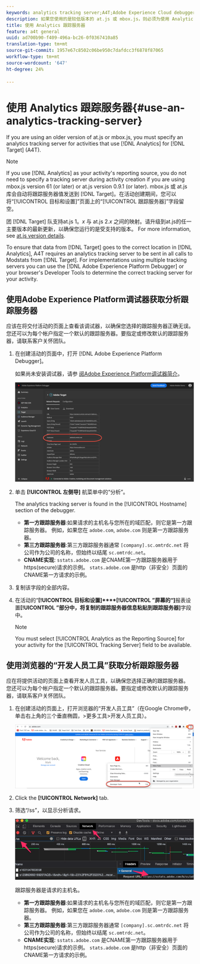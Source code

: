 ```yaml
---
keywords: analytics tracking server;A4T;Adobe Experience Cloud debugger;Adobe Experience Cloud debugger;reporting source
description: 如果您使用的是较低版本的 at.js 或 mbox.js，则必须为使用 Analytics for Target (A4T) 的活动指定 Analytics 跟踪服务器。
title: 使用 Analytics 跟踪服务器
feature: a4t general
uuid: ad700b90-f409-496a-bc26-0f0367410a85
translation-type: tm+mt
source-git-commit: 1957e67c8502c06be950c7dafdcc3f6878f87065
workflow-type: tm+mt
source-wordcount: '647'
ht-degree: 24%

---
```



# 使用 Analytics 跟踪服务器{#use-an-analytics-tracking-server}

If you are using an older version of at.js or mbox.js, you must specify an analytics tracking server for activities that use [!DNL Analytics] for [!DNL Target] (A4T).

>[!NOTE]
>
>If you use [!DNL Analytics] as your activity&#39;s reporting source, you do not need to specify a tracking server during activity creation if you are using mbox.js version 61 (or later) or at.js version 0.9.1 (or later). mbox.js 或 at.js 库会自动将跟踪服务器值发送到 [!DNL Target]。在活动创建期间，您可以将“[!UICONTROL 目标和设置]”页面上的“[!UICONTROL 跟踪服务器]”字段留空。
>
>团 [!DNL Target] 队支持at.js 1。*x* 与 at.js 2.*x* 之间的映射。请升级到at.js的任一主要版本的最新更新，以确保您运行的是受支持的版本。 For more information, see [at.js version details](/help/c-implementing-target/c-implementing-target-for-client-side-web/target-atjs-versions.md).

To ensure that data from [!DNL Target] goes to the correct location in [!DNL Analytics], A4T requires an analytics tracking server to be sent in all calls to Modstats from [!DNL Target]. For implementations using multiple tracking servers you can use the [!DNL Adobe Experience Platform Debugger] or your browser&#39;s Developer Tools to determine the correct tracking server for your activity.

## 使用Adobe Experience Platform调试器获取分析跟踪服务器

应该在将交付活动的页面上查看该调试器，以确保您选择的跟踪服务器正确无误。您还可以为每个帐户指定一个默认的跟踪服务器。要指定或修改默认的跟踪服务器，请联系客户关怀团队。

1. 在创建活动的页面中，打开 [!DNL Adobe Experience Platform Debugger]。

   如果尚未安装调试器，请参 [阅Adobe Experience Platform调试器简介](https://docs.adobe.com/content/help/en/platform-learn/tutorials/data-ingestion/web-sdk/introduction-to-the-experience-platform-debugger.html)。

   ![](assets/Screen_DebuggerTrackServ.png)

1. 单击 **[!UICONTROL 左侧导]** 航菜单中的“分析”。

   The analytics tracking server is found in the [!UICONTROL Hostname] section of the debugger.

   * **第一方跟踪服务器**:如果请求的主机名与您所在的域匹配，则它是第一方跟踪服务器。 例如，如果您在 `adobe.com`, `adobe.com` 则是第一方跟踪服务器。
   * **第三方跟踪服务器**:第三方跟踪服务器通常 `[company].sc.omtrdc.net` 将公司作为公司的名称，但始终以结尾 `sc.omtrdc.net`。
   * **CNAME实现**: `sstats.adobe.com` 是CNAME第一方跟踪服务器用于https(secure)请求的示例。 `stats.adobe.com` 是http（非安全）页面的CNAME第一方请求的示例。

1. 复制该字段的全部内容。
1. 在活动的“**[!UICONTROL 目标和设置]****[!UICONTROL ”屏幕的“]**&#x200B;报表设置&#x200B;**[!UICONTROL ”部分中，将复制的跟踪服务器信息粘贴到跟踪服务器]**&#x200B;字段中。

   >[!NOTE]
   >
   >You must select [!UICONTROL Analytics as the Reporting Source] for your activity for the [!UICONTROL Tracking Server] field to be available.

## 使用浏览器的“开发人员工具”获取分析跟踪服务器

应在将提供活动的页面上查看开发人员工具，以确保您选择正确的跟踪服务器。 您还可以为每个帐户指定一个默认的跟踪服务器。要指定或修改默认的跟踪服务器，请联系客户关怀团队。

1. 在创建活动的页面上，打开浏览器的“开发人员工具”（在Google Chrome中，单击右上角的三个垂直椭圆，>更多工具>开发人员工具）。

   ![Chrome开发人员工具](/help/c-integrating-target-with-mac/a4t/assets/chrome-dev-tools.png)

1. Click the **[!UICONTROL Network]** tab.

1. 筛选“/ss”，以显示分析请求。

   ![Chrome开发人员工具](/help/c-integrating-target-with-mac/a4t/assets/chrome-dev-tools-2.png)

   跟踪服务器是请求的主机名。

   * **第一方跟踪服务器**:如果请求的主机名与您所在的域匹配，则它是第一方跟踪服务器。 例如，如果您在 `adobe.com`, `adobe.com` 则是第一方跟踪服务器。
   * **第三方跟踪服务器**:第三方跟踪服务器通常 `[company].sc.omtrdc.net` 将公司作为公司的名称，但始终以结尾 `sc.omtrdc.net`。
   * **CNAME实现**: `sstats.adobe.com` 是CNAME第一方跟踪服务器用于https(secure)请求的示例。 `stats.adobe.com` 是http（非安全）页面的CNAME第一方请求的示例。

